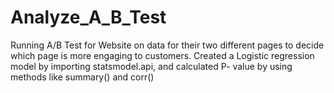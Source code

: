 # Analyze_A_B_Test
Running A/B Test for Website on data for their two different pages to decide which page is more engaging to customers.
Created a Logistic regression model by importing statsmodel.api, and calculated P- value by using methods like summary() and corr()
